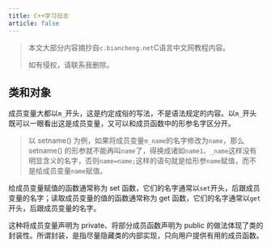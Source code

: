 ```yaml
---
title: C++学习日志
article: false
---
```


> 本文大部分内容摘抄自`c.biancheng.net`C语言中文网教程内容。
>
> 如有侵权，请联系我删除。



## 类和对象

成员变量大都以`m_`开头，这是约定成俗的写法，不是语法规定的内容。以`m_`开头既可以一眼看出这是成员变量，又可以和成员函数中的形参名字区分开。

> 以 setname() 为例，如果将成员变量`m_name`的名字修改为`name`，那么 setname() 的形参就不能再叫`name`了，得换成诸如`name1`、`_name`这样没有明显含义的名字，否则`name=name;`这样的语句就是给形参`name`赋值，而不是给成员变量`name`赋值。

给成员变量赋值的函数通常称为 set 函数，它们的名字通常以`set`开头，后跟成员变量的名字；读取成员变量的值的函数通常称为 get 函数，它们的名字通常以`get`开头，后跟成员变量的名字。

这种将成员变量声明为 private、将部分成员函数声明为 public 的做法体现了类的封装性。所谓封装，是指尽量隐藏类的内部实现，只向用户提供有用的成员函数。

